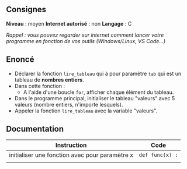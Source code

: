 ## Consignes

**Niveau** : moyen
**Internet autorisé** : non
**Langage** : C

_Rappel : vous pouvez regarder sur internet comment lancer votre programme en fonction de vos outils (Windows/Linux, VS Code...)_
## Enoncé

- Déclarer la fonction `lire_tableau` qui à pour paramètre `tab` qui est un tableau de **nombres entiers**.
- Dans cette fonction :
    - A l'aide d'une boucle `for`, afficher chaque élément du tableau.
- Dans le programme principal, initialiser le tableau "valeurs" avec 5 valeurs (nombre entiers, n'importe lesquels).
- Appeler la fonction `lire_tableau` avec la variable "valeurs".

## Documentation

| Instruction                                    | Code            |
| ---------------------------------------------- | --------------- |
| initialiser une fonction avec pour paramètre x | `def func(x) :` |
|                                                |                 |